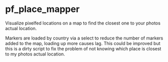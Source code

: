 # pf_place_mapper
Visualize pixelfed locations on a map to find the closest one to your photos actual location.

Markers are loaded by country via a select to reduce the number of markers added to the map, loading up more causes lag. This could be improved but this is a dirty script to fix the problem of not knowing which place is closest to my photos actual location.
